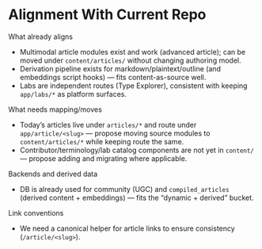 # Alignment With Current Repo

What already aligns
- Multimodal article modules exist and work (advanced article); can be moved under `content/articles/` without changing authoring model.
- Derivation pipeline exists for markdown/plaintext/outline (and embeddings script hooks) — fits content-as-source well.
- Labs are independent routes (Type Explorer), consistent with keeping `app/labs/*` as platform surfaces.

What needs mapping/moves
- Today’s articles live under `articles/*` and route under `app/article/<slug>` — propose moving source modules to `content/articles/*` while keeping route the same.
- Contributor/terminology/lab catalog components are not yet in `content/` — propose adding and migrating where applicable.

Backends and derived data
- DB is already used for community (UGC) and `compiled_articles` (derived content + embeddings) — fits the “dynamic + derived” bucket.

Link conventions
- We need a canonical helper for article links to ensure consistency (`/article/<slug>`).
